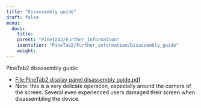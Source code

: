 ```yaml
---
title: "Disassembly guide"
draft: false
menu:
  docs:
    title:
    parent: "PineTab2/Further_information"
    identifier: "PineTab2/Further_information/Disassembly_guide"
    weight:
---
```


PineTab2 disassembly guide:

* [File:PineTab2 display panel disassembly guide.pdf](https://wiki.pine64.org/wiki/File:PineTab2_display_panel_disassembly_guide.pdf)
* Note: this is a very delicate operation, especially around the corners of the screen. Several even experienced users damaged their screen when disassembling the device.
